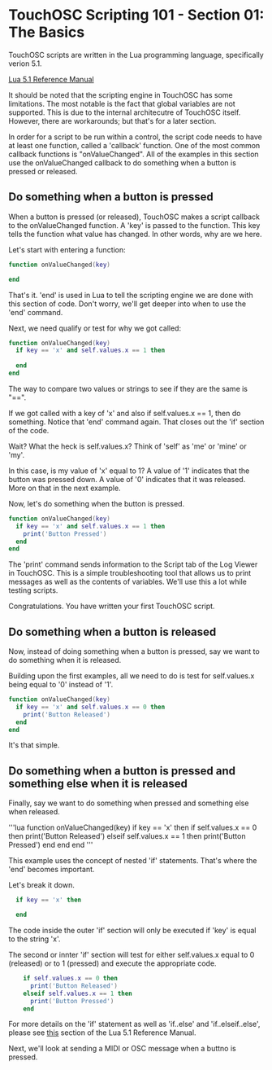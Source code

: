 # TouchOSC Scripting 101 - Section 01: The Basics

TouchOSC scripts are written in the Lua programming language, specifically verion 5.1.

[Lua 5.1 Reference Manual](https://www.lua.org/manual/5.1/)

It should be noted that the scripting engine in TouchOSC has some limitations. The most notable is the fact that global variables are not supported. This is due to the internal architecutre of TouchOSC itself. However, there are workarounds; but that's for a later section.

In order for a script to be run within a control, the script code needs to have at least one function, called a 'callback' function. One of the most common callback functions is "onValueChanged". All of the examples in this section use the onValueChanged callback to do something when a button is pressed or released.

## Do something when a button is pressed

When a button is pressed (or released), TouchOSC makes a script callback to the onValueChanged function. A 'key' is passed to the function. This key tells the function what value has changed. In other words, why are we here.

Let's start with entering a function:

```lua
function onValueChanged(key)

end
```

That's it. 'end' is used in Lua to tell the scripting engine we are done with this section of code. Don't worry, we'll get deeper into when to use the 'end' command.

Next, we need qualify or test for why we got called:

```lua
function onValueChanged(key)
  if key == 'x' and self.values.x == 1 then
  
  end
end
```

The way to compare two values or strings to see if they are the same is "==".

If we got called with a key of 'x' and also if self.values.x == 1, then do something. Notice that 'end' command again. That closes out the 'if' section of the code.

Wait? What the heck is self.values.x?  Think of 'self' as 'me' or 'mine' or 'my'.

In this case, is my value of 'x' equal to 1? A value of '1' indicates that the button was pressed down. A value of '0' indicates that it was released. More on that in the next example.

Now, let's do something when the button is pressed.

```lua
function onValueChanged(key)
  if key == 'x' and self.values.x == 1 then
    print('Button Pressed') 
  end
end
```

The 'print' command sends information to the Script tab of the Log Viewer in TouchOSC. This is a simple troubleshooting tool that allows us to print messages as well as the contents of variables. We'll use this a lot while testing scripts.

Congratulations. You have written your first TouchOSC script.

## Do something when a button is released

Now, instead of doing something when a button is pressed, say we want to do something when it is released.

Building upon the first examples, all we need to do is test for self.values.x being equal to '0' instead of '1'.

```lua
function onValueChanged(key)
  if key == 'x' and self.values.x == 0 then
    print('Button Released') 
  end
end
```

It's that simple.

## Do something when a button is pressed and something else when it is released

Finally, say we want to do something when pressed and something else when released.

'''lua
function onValueChanged(key)
  if key == 'x' then
    if self.values.x == 0 then
      print('Button Released')
    elseif self.values.x == 1 then
      print('Button Pressed')
    end
  end
end
'''

This example uses the concept of nested 'if' statements. That's where the 'end' becomes important.

Let's break it down.

```lua
  if key == 'x' then

  end
```

The code inside the outer 'if' section will only be executed if 'key' is equal to the string 'x'.

The second or innter 'if' section will test for either self.values.x equal to 0 (released) or to 1 (pressed) and execute the appropriate code.

```lua
    if self.values.x == 0 then
      print('Button Released')
    elseif self.values.x == 1 then
      print('Button Pressed')
    end
```

For more details on the 'if' statement as well as 'if..else' and 'if..elseif..else', please see [this](https://www.lua.org/manual/5.1/manual.html#2.4.4) section of the Lua 5.1 Reference Manual.

Next, we'll look at sending a MIDI or OSC message when a buttno is pressed.
